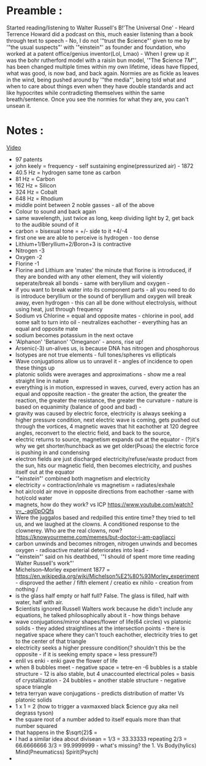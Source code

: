 # Preamble :
Started reading/listening to Walter Russell's B!'The Universal One' - Heard Terrence Howard did a podcast on this, much easier listening than a book through text to speech - No, I do not '"trust the $cience"' given to me by '"the usual suspects"' with '"einstein"' as founder and foundation, who worked at a patent office/genius inventor(Lol, Lmao) - When I grew up it was the bohr rutherford model with a raisin bun model, '"The $cience $TM$"', has been changed multiple times within my own lifetime, ideas have flipped, what was good, is now bad, and back again. Normies are as fickle as leaves in the wind, being pushed around by '"the media"', being told what and when to care about things even when they have double standards and act like hypocrites while contradicting themselves within the same breath/sentence. Once you see the normies for what they are, you can't unsean it. 
# Notes :
[Video](https://www.youtube.com/watch?v=g197xdRZsW0&ab_channel=PowerfulJRE)
- 97 patents
- john keely = frequency - self sustaining engine(pressurized air) - 1872 
- 40.5 Hz = hydrogen same tone as carbon 
- 81 Hz = Carbon
- 162 Hz = Silicon
- 324 Hz = Cobalt
- 648 Hz = Rhodium
- middle point between 2 noble gasses - all of the above
- Colour to sound and back again
- same wavelength, just twice as long, keep dividing light by 2, get back to the audible sound of it
- carbon = bisexual tone = +/- side to it +4/-4
- first one we are able to perceive is hydrogen - too dense
- Lithium+1/Beryllium+2/Boron+3 is contractive 
- Nitrogen -3
- Oxygen -2
- Florine -1
- Florine and Lithium are 'mates' the minute that florine is introduced, if they are bonded with any other element, they will violently seperate/break all bonds - same with beryllium and oxygen - 
- if you want to break water into its component parts - all you need to do is introduce beryllium or the sound of beryllium and oxygen will break away, even hydrogen - this can all be done without electrolysis, without using heat, just through frequency
- Sodium vs Chlorine = equal and opposite mates - chlorine in pool, add some salt to turn into oil - neutralizes eachother - everything has an equal and opposite mate
- sodium becomes potassium in the next octave
- 'Alphanon' 'Betanon' 'Omeganon' - anons, rise up!
- Arsenic(-3) un-alives us, is because DNA has nitrogen and phosphorous
- Isotypes are not true elements -  full tones/spheres vs ellipticals
- Wave conjugations allow us to unravel it - angles of incidence to open these things up
- platonic solids were averages and approximations - show me a real straight line in nature
- everything is in motion, expressed in waves, curved, every action has an equal and opposite reaction - the greater the action, the greater the reaction, the greater the resistance, the greater the curvature - nature is based on equanimity (balance of good and bad) - 
- gravity was caused by electric force, electricity is always seeking a higher pressure condition, next electric wave is coming, gets pushed out through the vortices, 4 magnetic waves that hit eachother at 120 degree angles, reconvert to the electric field, and back to the source, 
- electric returns to source, magnetism expands out at the equator - (?)it's why we get shorter/hunchback as we get older(Psoas) the electric force is pushing in and condensing 
- electron fields are just discharged electricity/refuse/waste product from the sun, hits our magnetic field, then becomes electricity, and pushes itself out at the equator
- '"ein*stein*"' combined both magnetism and electricity
- electricity = contraction/inhale vs magnetism = radiates/exhale
- hot air/cold air move in opposite directions from eachother -same with hot/cold water
- magnets, how do they work? vs ICP https://www.youtube.com/watch?v=_-agl0pOQfs
- Were the juggalos based and redpilled this entire time? they tried to tell us, and we laughed at the clowns. A conditioned response to the clownerey. Who are the real clowns, now? https://knowyourmeme.com/memes/but-doctor-i-am-pagliacci
- carbon unwinds and becomes nitrogen, nitrogen unwinds and becomes oxygen - radioactive  material deteriorates into lead - 
- '"einstein"' said on his deathbed, '"I should of spent more time reading Walter Russell's work"'
- Michelson–Morley experiment 1877 = https://en.wikipedia.org/wiki/Michelson%E2%80%93Morley_experiment - disproved the aether / fifth element / creatio ex nihilo - creation from nothing / 
- is the glass half empty or half full? False. The glass is filled, half with water, half with air.
- $cientists ignored Russell Walters work because he didn't include any equations, he talked philosophically about it - how things behave
- wave conjugations/mirror shapes/flower of life(64 circles) vs platonic solids - they added straightlines at the intersection points - there is negative space where they can't touch eachother, electricity tries to get to the center of that triangle 
- electricity seeks a higher pressure condition(? shouldn't this be the opposite - if it is seeking empty space = less pressure?)
- enlil vs enki - enki gave the flower of life
- when 8 bubbles meet - negative space = tetre-en -6 bubbles is a stable structure - 12 is also stable, but 4 unaccounted electrical poles = basis of crystallization - 24 bubbles = another stable structure - negative space triangle
- tetra terryan wave conjugations - predicts distribution of matter Vs platonic solids
- 1 x 1 = 2 (how to trigger a vaxmaxxed black $cience guy aka neil degrass tyson)
- the square root of a number added to itself equals more than that number squared
- that happens in the $\sqrt{2}$ =
- I had a similar idea about divisean = 1/3 = 33.33333 repeating 2/3 = 66.6666666 3/3 = 99.9999999 - what's missing? the 1. Vs Body(hylics) Mind(Pneumaticss) Spirit(Psych) 
- 